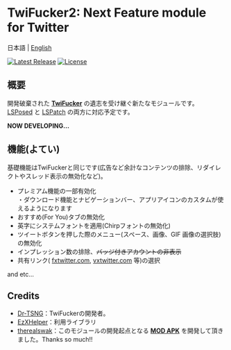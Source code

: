 # TwiFucker2: Next Feature module for Twitter

日本語 | [English](README_en.md)

[![Latest Release](https://img.shields.io/github/v/release/soralis0912/TwiFucker2?label=latest)](https://github.com/Chipppppppppp/LIME/releases/latest)
[![License](https://img.shields.io/badge/License-MIT-yellow.svg)](LICENSE)

## 概要
開発破棄された [**TwiFucker**](https://github.com/Dr-TSNG/TwiFucker) の遺志を受け継ぐ新たなモジュールです。  
[LSPosed](https://github.com/LSPosed/LSPosed) と [LSPatch](https://github.com/LSPosed/LSPatch) の両方に対応予定です。

**NOW DEVELOPING…**

## 機能(よてい)
基礎機能はTwiFuckerと同じです(広告など余計なコンテンツの排除、リダイレクトやスレッド表示の無効化など)。
- プレミアム機能の一部有効化  
  ・ダウンロード機能とナビゲーションバー、アプリアイコンのカスタムが使えるようになります
- おすすめ(For You)タブの無効化
- 英字にシステムフォントを適用(Chirpフォントの無効化)
- ツイートボタンを押した際のメニュー(スペース、画像、GIF 画像の選択肢)の無効化
- インプレッション数の排除、~~バッジ付きアカウントの非表示~~
- 共有リンク( [fxtwitter.com](https://github.com/FixTweet/FxTwitter), [vxtwitter.com](https://github.com/dylanpdx/BetterTwitFix) 等)の選択

and etc…

<!--
## 問題の報告
新たなバグや修正方法を見つけた場合は、[ご報告](https://github.com/soralis0912/TwiFucker2/issues/new/choose)お願い致します。
-->

## Credits
- [Dr-TSNG](https://github.com/Dr-TSNG)：TwiFuckerの開発者。
- [EzXHelper](https://github.com/KyuubiRan/EzXHelper)：利用ライブラリ
- [therealswak](https://t.me/therealswak)：このモジュールの開発起点となる [**MOD APK**](https://t.me/TwiFuckerDiscussion/26250) を開発して頂きました。Thanks so much!!
